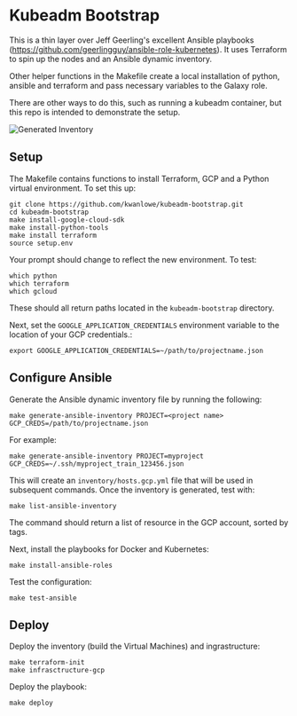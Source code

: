 # Kubeadm Bootstrap

This is a thin layer over Jeff Geerling's excellent Ansible playbooks (https://github.com/geerlingguy/ansible-role-kubernetes).
It uses Terraform to spin up the nodes and an Ansible dynamic inventory. 

Other helper functions in the Makefile create a local installation of python, ansible and terraform 
and pass necessary variables to the Galaxy role. 

There are other ways to do this, such as running a kubeadm container, but this repo is intended
to demonstrate the setup.

![Generated Inventory](https://github.com/kwanlowe/kubeadm-bootstrap/blob/master/kubeadm.png?raw=true)


## Setup

The Makefile contains functions to install Terraform, GCP and a Python virtual environment. To set this up:

    git clone https://github.com/kwanlowe/kubeadm-bootstrap.git
    cd kubeadm-bootstrap
    make install-google-cloud-sdk
    make install-python-tools
    make install terraform
    source setup.env

Your prompt should change to reflect the new environment.  To test:

    which python
    which terraform
    which gcloud

These should all return paths located in the ```kubeadm-bootstrap``` directory.

Next, set the ```GOOGLE_APPLICATION_CREDENTIALS``` environment variable to the location of your GCP credentials.:

    export GOOGLE_APPLICATION_CREDENTIALS=~/path/to/projectname.json


## Configure Ansible

Generate the Ansible dynamic inventory file by running the following:

    make generate-ansible-inventory PROJECT=<project name> GCP_CREDS=/path/to/projectname.json 

For example:

    make generate-ansible-inventory PROJECT=myproject GCP_CREDS=~/.ssh/myproject_train_123456.json

This will create an ```inventory/hosts.gcp.yml``` file that will be used in subsequent commands. 
Once the inventory is generated, test with:

    make list-ansible-inventory

The command should return a list of resource in the GCP account, sorted by tags.

Next, install the playbooks for Docker and Kubernetes:

    make install-ansible-roles

Test the configuration:

    make test-ansible


## Deploy

Deploy the inventory (build the Virtual Machines) and ingrastructure:

    make terraform-init
    make infrasctructure-gcp

Deploy the playbook:
	
    make deploy

